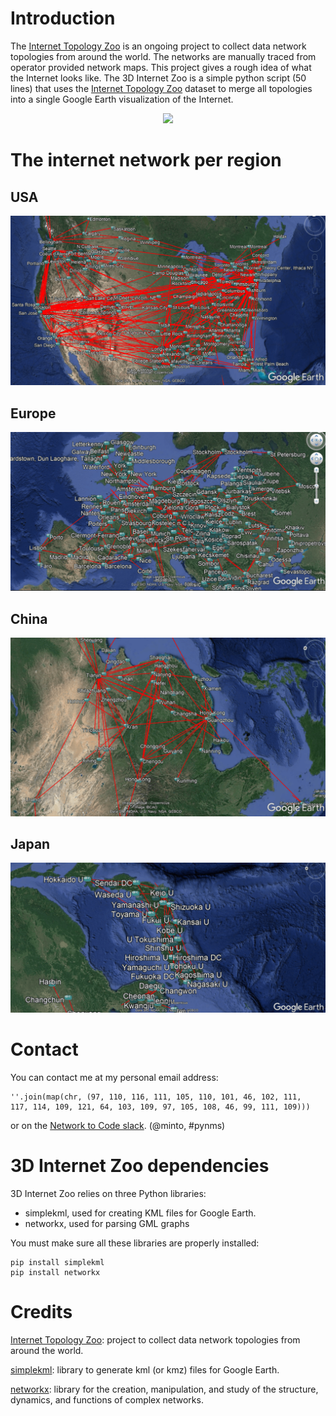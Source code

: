 # Introduction

The [Internet Topology Zoo](http://www.topology-zoo.org) is an ongoing project to collect data network topologies from around the world. The networks are manually traced from operator provided network maps. This project gives a rough idea of what the Internet looks like.
The 3D Internet Zoo is a simple python script (50 lines) that uses the [Internet Topology Zoo](http://www.topology-zoo.org) dataset to merge all topologies into a single Google Earth visualization of the Internet.

<p align="center"> 
<img src="https://github.com/afourmy/3D-internet-zoo/blob/master/readme/3D_internet_zoo.gif">
</p>

# The internet network per region

## USA

![USA](https://github.com/afourmy/3D-internet-zoo/blob/master/readme/usa.png)

## Europe

![Europe](https://github.com/afourmy/3D-internet-zoo/blob/master/readme/europe.png)

## China

![China](https://github.com/afourmy/3D-internet-zoo/blob/master/readme/china.png)

## Japan

![Japan](https://github.com/afourmy/3D-internet-zoo/blob/master/readme/japan.png)

# Contact

You can contact me at my personal email address:
```
''.join(map(chr, (97, 110, 116, 111, 105, 110, 101, 46, 102, 111, 
117, 114, 109, 121, 64, 103, 109, 97, 105, 108, 46, 99, 111, 109)))
```

or on the [Network to Code slack](http://networktocode.herokuapp.com "Network to Code slack"). (@minto, #pynms)

# 3D Internet Zoo dependencies

3D Internet Zoo relies on three Python libraries:
* simplekml, used for creating KML files for Google Earth.
* networkx, used for parsing GML graphs

You must make sure all these libraries are properly installed:
```
pip install simplekml
pip install networkx
```

# Credits

[Internet Topology Zoo](http://www.topology-zoo.org): project to collect data network topologies from around the world.

[simplekml](http://simplekml.readthedocs.io/en/latest/): library to generate kml (or kmz) files for Google Earth.

[networkx](https://networkx.github.io): library for the creation, manipulation, and study of the structure, dynamics, and functions of complex networks.

